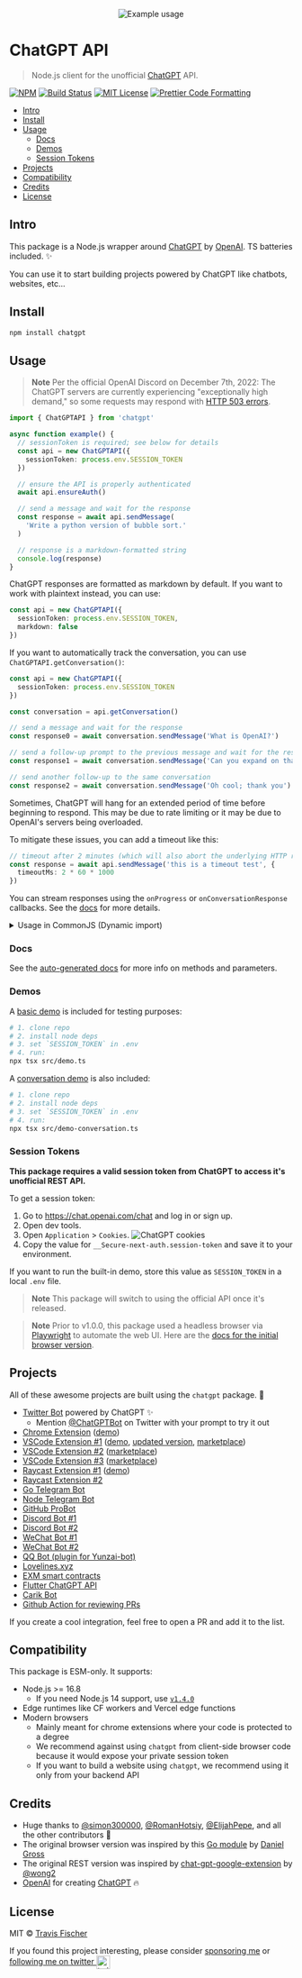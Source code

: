 <p align="center">
  <img alt="Example usage" src="/media/demo.gif">
</p>

# ChatGPT API <!-- omit in toc -->

> Node.js client for the unofficial [ChatGPT](https://openai.com/blog/chatgpt/) API.

[![NPM](https://img.shields.io/npm/v/chatgpt.svg)](https://www.npmjs.com/package/chatgpt) [![Build Status](https://github.com/transitive-bullshit/chatgpt-api/actions/workflows/test.yml/badge.svg)](https://github.com/transitive-bullshit/chatgpt-api/actions/workflows/test.yml) [![MIT License](https://img.shields.io/badge/license-MIT-blue)](https://github.com/transitive-bullshit/chatgpt-api/blob/main/license) [![Prettier Code Formatting](https://img.shields.io/badge/code_style-prettier-brightgreen.svg)](https://prettier.io)

- [Intro](#intro)
- [Install](#install)
- [Usage](#usage)
  - [Docs](#docs)
  - [Demos](#demos)
  - [Session Tokens](#session-tokens)
- [Projects](#projects)
- [Compatibility](#compatibility)
- [Credits](#credits)
- [License](#license)

## Intro

This package is a Node.js wrapper around [ChatGPT](https://openai.com/blog/chatgpt) by [OpenAI](https://openai.com). TS batteries included. ✨

You can use it to start building projects powered by ChatGPT like chatbots, websites, etc...

## Install

```bash
npm install chatgpt
```

## Usage

> **Note**
> Per the official OpenAI Discord on December 7th, 2022: The ChatGPT servers are currently experiencing "exceptionally high demand," so some requests may respond with [HTTP 503 errors](https://developer.mozilla.org/en-US/docs/Web/HTTP/Status/503).

```ts
import { ChatGPTAPI } from 'chatgpt'

async function example() {
  // sessionToken is required; see below for details
  const api = new ChatGPTAPI({
    sessionToken: process.env.SESSION_TOKEN
  })

  // ensure the API is properly authenticated
  await api.ensureAuth()

  // send a message and wait for the response
  const response = await api.sendMessage(
    'Write a python version of bubble sort.'
  )

  // response is a markdown-formatted string
  console.log(response)
}
```

ChatGPT responses are formatted as markdown by default. If you want to work with plaintext instead, you can use:

```ts
const api = new ChatGPTAPI({
  sessionToken: process.env.SESSION_TOKEN,
  markdown: false
})
```

If you want to automatically track the conversation, you can use `ChatGPTAPI.getConversation()`:

```ts
const api = new ChatGPTAPI({
  sessionToken: process.env.SESSION_TOKEN
})

const conversation = api.getConversation()

// send a message and wait for the response
const response0 = await conversation.sendMessage('What is OpenAI?')

// send a follow-up prompt to the previous message and wait for the response
const response1 = await conversation.sendMessage('Can you expand on that?')

// send another follow-up to the same conversation
const response2 = await conversation.sendMessage('Oh cool; thank you')
```

Sometimes, ChatGPT will hang for an extended period of time before beginning to respond. This may be due to rate limiting or it may be due to OpenAI's servers being overloaded.

To mitigate these issues, you can add a timeout like this:

```ts
// timeout after 2 minutes (which will also abort the underlying HTTP request)
const response = await api.sendMessage('this is a timeout test', {
  timeoutMs: 2 * 60 * 1000
})
```

You can stream responses using the `onProgress` or `onConversationResponse` callbacks. See the [docs](./docs/classes/ChatGPTAPI.md) for more details.

<details>
<summary>Usage in CommonJS (Dynamic import)</summary>

```js
async function example() {
  // To use ESM in CommonJS, you can use a dynamic import
  const { ChatGPTAPI } = await import('chatgpt')

  const api = new ChatGPTAPI({
    sessionToken: process.env.SESSION_TOKEN
  })
  await api.ensureAuth()

  const response = await api.sendMessage('Hello World!')
  console.log(response)
}
```

</details>

### Docs

See the [auto-generated docs](./docs/classes/ChatGPTAPI.md) for more info on methods and parameters.

### Demos

A [basic demo](./src/demo.ts) is included for testing purposes:

```bash
# 1. clone repo
# 2. install node deps
# 3. set `SESSION_TOKEN` in .env
# 4. run:
npx tsx src/demo.ts
```

A [conversation demo](./src/demo-conversation.ts) is also included:

```bash
# 1. clone repo
# 2. install node deps
# 3. set `SESSION_TOKEN` in .env
# 4. run:
npx tsx src/demo-conversation.ts
```

### Session Tokens

**This package requires a valid session token from ChatGPT to access it's unofficial REST API.**

To get a session token:

1. Go to https://chat.openai.com/chat and log in or sign up.
2. Open dev tools.
3. Open `Application` > `Cookies`.
   ![ChatGPT cookies](./media/session-token.png)
4. Copy the value for `__Secure-next-auth.session-token` and save it to your environment.

If you want to run the built-in demo, store this value as `SESSION_TOKEN` in a local `.env` file.

> **Note**
> This package will switch to using the official API once it's released.

> **Note**
> Prior to v1.0.0, this package used a headless browser via [Playwright](https://playwright.dev/) to automate the web UI. Here are the [docs for the initial browser version](https://github.com/transitive-bullshit/chatgpt-api/tree/v0.4.2).

## Projects

All of these awesome projects are built using the `chatgpt` package. 🤯

- [Twitter Bot](https://github.com/transitive-bullshit/chatgpt-twitter-bot) powered by ChatGPT ✨
  - Mention [@ChatGPTBot](https://twitter.com/ChatGPTBot) on Twitter with your prompt to try it out
- [Chrome Extension](https://github.com/gragland/chatgpt-everywhere) ([demo](https://twitter.com/gabe_ragland/status/1599466486422470656))
- [VSCode Extension #1](https://github.com/mpociot/chatgpt-vscode) ([demo](https://twitter.com/marcelpociot/status/1599180144551526400), [updated version](https://github.com/timkmecl/chatgpt-vscode), [marketplace](https://marketplace.visualstudio.com/items?itemName=timkmecl.chatgpt))
- [VSCode Extension #2](https://github.com/barnesoir/chatgpt-vscode-plugin) ([marketplace](https://marketplace.visualstudio.com/items?itemName=JayBarnes.chatgpt-vscode-plugin))
- [VSCode Extension #3](https://github.com/gencay/vscode-chatgpt) ([marketplace](https://marketplace.visualstudio.com/items?itemName=gencay.vscode-chatgpt))
- [Raycast Extension #1](https://github.com/abielzulio/chatgpt-raycast) ([demo](https://twitter.com/abielzulio/status/1600176002042191875))
- [Raycast Extension #2](https://github.com/domnantas/raycast-chatgpt)
- [Go Telegram Bot](https://github.com/m1guelpf/chatgpt-telegram)
- [Node Telegram Bot](https://github.com/realies/chatgpt-telegram-bot)
- [GitHub ProBot](https://github.com/oceanlvr/ChatGPTBot)
- [Discord Bot #1](https://github.com/onury5506/Discord-ChatGPT-Bot)
- [Discord Bot #2](https://github.com/Nageld/ChatGPT-Bot)
- [WeChat Bot #1](https://github.com/AutumnWhj/ChatGPT-wechat-bot)
- [WeChat Bot #2](https://github.com/fuergaosi233/wechat-chatgpt)
- [QQ Bot (plugin for Yunzai-bot)](https://github.com/ikechan8370/chatgpt-plugin)
- [Lovelines.xyz](https://lovelines.xyz)
- [EXM smart contracts](https://github.com/decentldotland/molecule)
- [Flutter ChatGPT API](https://github.com/coskuncay/flutter_chatgpt_api)
- [Carik Bot](https://github.com/luridarmawan/Carik)
- [Github Action for reviewing PRs](https://github.com/kxxt/chatgpt-action/)

If you create a cool integration, feel free to open a PR and add it to the list.

## Compatibility

This package is ESM-only. It supports:

- Node.js >= 16.8
  - If you need Node.js 14 support, use [`v1.4.0`](https://github.com/transitive-bullshit/chatgpt-api/releases/tag/v1.4.0)
- Edge runtimes like CF workers and Vercel edge functions
- Modern browsers
  - Mainly meant for chrome extensions where your code is protected to a degree
  - We recommend against using `chatgpt` from client-side browser code because it would expose your private session token
  - If you want to build a website using `chatgpt`, we recommend using it only from your backend API

## Credits

- Huge thanks to [@simon300000](https://github.com/simon300000), [@RomanHotsiy](https://github.com/RomanHotsiy), [@ElijahPepe](https://github.com/ElijahPepe), and all the other contributors 💪
- The original browser version was inspired by this [Go module](https://github.com/danielgross/whatsapp-gpt) by [Daniel Gross](https://github.com/danielgross)
- The original REST version was inspired by [chat-gpt-google-extension](https://github.com/wong2/chat-gpt-google-extension) by [@wong2](https://github.com/wong2)
- [OpenAI](https://openai.com) for creating [ChatGPT](https://openai.com/blog/chatgpt/) 🔥

## License

MIT © [Travis Fischer](https://transitivebullsh.it)

If you found this project interesting, please consider [sponsoring me](https://github.com/sponsors/transitive-bullshit) or <a href="https://twitter.com/transitive_bs">following me on twitter <img src="https://storage.googleapis.com/saasify-assets/twitter-logo.svg" alt="twitter" height="24px" align="center"></a>
